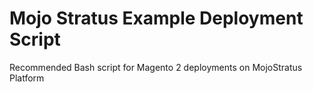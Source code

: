 # Mojo Stratus Example Deployment Script
Recommended Bash script for Magento 2 deployments on MojoStratus Platform
